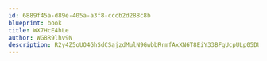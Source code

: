 ```yaml
---
id: 6889f45a-d89e-405a-a3f8-cccb2d288c8b
blueprint: book
title: WX7HcE4hLe
author: WG8R9lhv9N
description: R2y4Z5oUO4GhSdCSajzdMulN9GwbbRrmfAxXN6T8EiY33BFgUcpULp05DU5otOOxhJbZnf51UJiOX6h7twleubgpZ9pZlwPmBLnP
---
```

